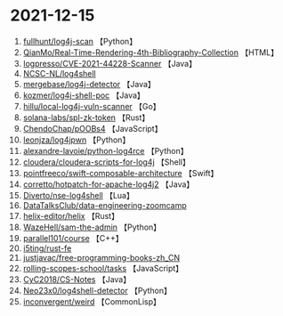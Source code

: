 # 2021-12-15

1. [fullhunt/log4j-scan](https://github.com/fullhunt/log4j-scan) 【Python】
2. [QianMo/Real-Time-Rendering-4th-Bibliography-Collection](https://github.com/QianMo/Real-Time-Rendering-4th-Bibliography-Collection) 【HTML】
3. [logpresso/CVE-2021-44228-Scanner](https://github.com/logpresso/CVE-2021-44228-Scanner) 【Java】
4. [NCSC-NL/log4shell](https://github.com/NCSC-NL/log4shell) 
5. [mergebase/log4j-detector](https://github.com/mergebase/log4j-detector) 【Java】
6. [kozmer/log4j-shell-poc](https://github.com/kozmer/log4j-shell-poc) 【Java】
7. [hillu/local-log4j-vuln-scanner](https://github.com/hillu/local-log4j-vuln-scanner) 【Go】
8. [solana-labs/spl-zk-token](https://github.com/solana-labs/spl-zk-token) 【Rust】
9. [ChendoChap/pOOBs4](https://github.com/ChendoChap/pOOBs4) 【JavaScript】
10. [leonjza/log4jpwn](https://github.com/leonjza/log4jpwn) 【Python】
11. [alexandre-lavoie/python-log4rce](https://github.com/alexandre-lavoie/python-log4rce) 【Python】
12. [cloudera/cloudera-scripts-for-log4j](https://github.com/cloudera/cloudera-scripts-for-log4j) 【Shell】
13. [pointfreeco/swift-composable-architecture](https://github.com/pointfreeco/swift-composable-architecture) 【Swift】
14. [corretto/hotpatch-for-apache-log4j2](https://github.com/corretto/hotpatch-for-apache-log4j2) 【Java】
15. [Diverto/nse-log4shell](https://github.com/Diverto/nse-log4shell) 【Lua】
16. [DataTalksClub/data-engineering-zoomcamp](https://github.com/DataTalksClub/data-engineering-zoomcamp) 
17. [helix-editor/helix](https://github.com/helix-editor/helix) 【Rust】
18. [WazeHell/sam-the-admin](https://github.com/WazeHell/sam-the-admin) 【Python】
19. [parallel101/course](https://github.com/parallel101/course) 【C++】
20. [i5ting/rust-fe](https://github.com/i5ting/rust-fe) 
21. [justjavac/free-programming-books-zh_CN](https://github.com/justjavac/free-programming-books-zh_CN) 
22. [rolling-scopes-school/tasks](https://github.com/rolling-scopes-school/tasks) 【JavaScript】
23. [CyC2018/CS-Notes](https://github.com/CyC2018/CS-Notes) 【Java】
24. [Neo23x0/log4shell-detector](https://github.com/Neo23x0/log4shell-detector) 【Python】
25. [inconvergent/weird](https://github.com/inconvergent/weird) 【CommonLisp】

